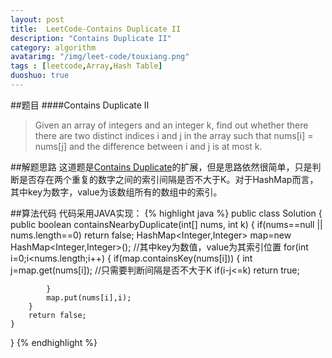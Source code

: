 ```yaml
---
layout: post
title:  LeetCode-Contains Duplicate II
description: "Contains Duplicate II"
category: algorithm
avatarimg: "/img/leet-code/touxiang.png"
tags : [leetcode,Array,Hash Table]
duoshuo: true
---
```

##题目
####Contains Duplicate II
>Given an array of integers and an integer k, find out whether there there are two distinct indices i and j in the array such that nums[i] = nums[j] and the difference between i and j is at most k. 

<!-- more -->
	
##解题思路
这道题是[Contains Duplicate][1]的扩展，但是思路依然很简单，只是判断是否存在两个重复的数字之间的索引间隔是否不大于K。对于HashMap而言，其中key为数字，value为该数组所有的数组中的索引。

##算法代码
代码采用JAVA实现：
{% highlight java %}
public class Solution {
    public boolean containsNearbyDuplicate(int[] nums, int k) {
        if(nums==null || nums.length==0) return false;
        HashMap<Integer,Integer> map=new HashMap<Integer,Integer>();
        //其中key为数值，value为其索引位置
        for(int i=0;i<nums.length;i++)
        {
        	if(map.containsKey(nums[i]))
        	{
        		int j=map.get(nums[i]);
        		//只需要判断间隔是否不大于K
        		if(i-j<=k) return true;
        		
        	}
        	map.put(nums[i],i);
        }
        return false;
    }
}
{% endhighlight %}

[1]:http://pisxw.com/algorithm/Contains-Duplicate.html















